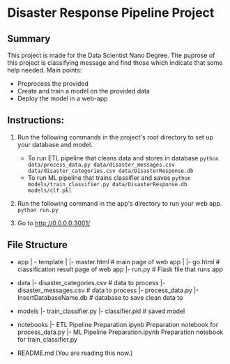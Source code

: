 # Disaster Response Pipeline Project

## Summary
This project is made for the Data Scientist Nano Degree. The puprose of this project is
classifying message and find those which indicate that some help needed.
Main points:
* Preprocess the provided 
* Create and train a model on the provided data
* Deploy the model in a web-app

## Instructions:
1. Run the following commands in the project's root directory to set up your database and model.

    - To run ETL pipeline that cleans data and stores in database
        `python data/process_data.py data/disaster_messages.csv data/disaster_categories.csv data/DisasterResponse.db`
    - To run ML pipeline that trains classifier and saves
        `python models/train_classifier.py data/DisasterResponse.db models/clf.pkl`

2. Run the following command in the app's directory to run your web app.
    `python run.py`

3. Go to http://0.0.0.0:3001/



## File Structure 

- app
| - template
| |- master.html  # main page of web app
| |- go.html  # classification result page of web app
|- run.py  # Flask file that runs app

- data
|- disaster_categories.csv  # data to process 
|- disaster_messages.csv  # data to process
|- process_data.py
|- InsertDatabaseName.db   # database to save clean data to

- models
|- train_classifier.py
|- classifier.pkl  # saved model 

- notebooks
|- ETL Pipeline Preparation.ipynb Preparation notebook for process_data.py
|- ML Pipeline Preparation.ipynb Preparation notebook for train_classifier.py

- README.md (You are reading this now.)